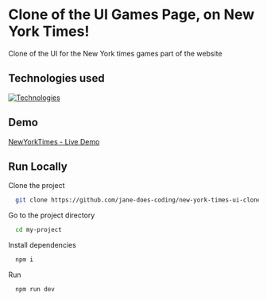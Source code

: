 # Clone of the UI Games Page, on New York Times!

Clone of the UI for the New York times games part of the website

## Technologies used

[![Technologies](https://skillicons.dev/icons?i=ts,tailwind,nextjs,react,github)](https://skillicons.dev)

## Demo

[NewYorkTimes - Live Demo](https://new-york-times-ui-clone.vercel.app/)

## Run Locally

Clone the project

```bash
  git clone https://github.com/jane-does-coding/new-york-times-ui-clone
```

Go to the project directory

```bash
  cd my-project
```

Install dependencies

```bash
  npm i
```

Run

```bash
  npm run dev
```
